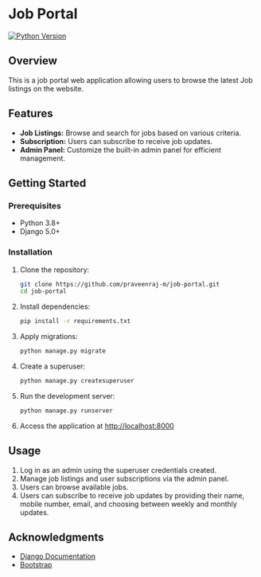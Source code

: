 # Job Portal

[![Python Version](https://img.shields.io/badge/Python-3.8%2B-brightgreen.svg)](https://www.python.org/downloads/release)

## Overview

This is a job portal web application allowing users to browse the latest Job listings on the website.
## Features

- **Job Listings:** Browse and search for jobs based on various criteria.
- **Subscription:** Users can subscribe to receive job updates.
- **Admin Panel:** Customize the built-in admin panel for efficient management.

## Getting Started

### Prerequisites

- Python 3.8+
- Django 5.0+

### Installation

1. Clone the repository:

    ```bash
    git clone https://github.com/praveenraj-m/job-portal.git
    cd job-portal
    ```

2. Install dependencies:

    ```bash
    pip install -r requirements.txt
    ```

3. Apply migrations:

    ```bash
    python manage.py migrate
    ```

4. Create a superuser:

    ```bash
    python manage.py createsuperuser
    ```

5. Run the development server:

    ```bash
    python manage.py runserver
    ```

6. Access the application at [http://localhost:8000](http://localhost:8000)

## Usage

1. Log in as an admin using the superuser credentials created.
2. Manage job listings and user subscriptions via the admin panel.
3. Users can browse available jobs.
4. Users can subscribe to receive job updates by providing their name, mobile number, email, and choosing between weekly and monthly updates.


## Acknowledgments

- [Django Documentation](https://docs.djangoproject.com/)
- [Bootstrap](https://getbootstrap.com/)
